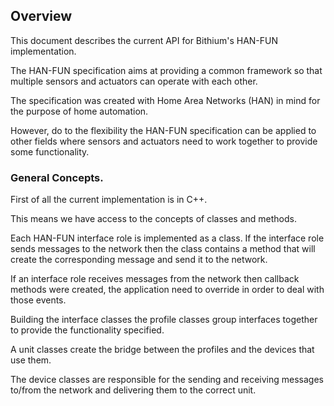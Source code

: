 
## Overview

This document describes the current API for Bithium's HAN-FUN implementation.

The HAN-FUN specification aims at providing a common framework so that multiple
sensors and actuators can operate with each other.

The specification was created with Home Area Networks (HAN) in mind for the
purpose of home automation.

However, do to the flexibility the HAN-FUN specification can be  applied to other fields
where sensors and actuators need to work together to provide some functionality.

### General Concepts.

First of all the current implementation is in C++.

This means we have access to the concepts of classes and methods.

Each HAN-FUN interface role is implemented as a class. If the interface role sends
messages to the network then the class contains a method that will create the corresponding
message and send it to the network.

If an interface role receives messages from the network then callback methods were
created, the application need to override in order to deal with those events.

Building the interface classes the profile classes group interfaces together to
provide the functionality specified.

A unit classes create the bridge between the profiles and the devices that use them.

The device classes are responsible for the sending and receiving messages to/from the
network and delivering them to the correct unit.
